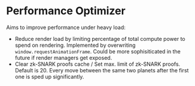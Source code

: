 # Performance Optimizer

Aims to improve performance under heavy load:

* Reduce render load by limiting percentage of total compute power to spend on rendering. Implemented by overwriting `window.requestAnimationFrame`. Could be more sophisiticated in the future if render managers get exposed.
* Clear zk-SNARK proofs cache / Set max. limit of zk-SNARK proofs. Default is 20. Every move between the same two planets after the first one is sped up significantly.
